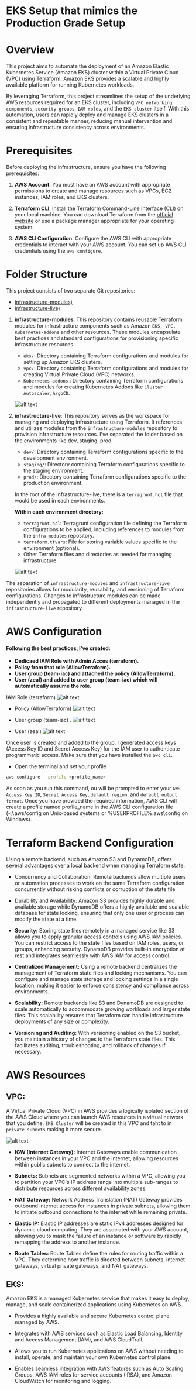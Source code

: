# EKS Setup that mimics the Production Grade Setup


# Overview

This project aims to automate the deployment of an Amazon Elastic Kubernetes Service (Amazon EKS) cluster within a Virtual Private Cloud (VPC) using Terraform. Amazon EKS provides a scalable and highly available platform for running Kubernetes workloads, 

By leveraging Terraform, this project streamlines the setup of the underlying AWS resources required for an EKS cluster, including `VPC networking components`, `security groups`, `IAM roles`, and the `EKS cluster` itself. With this automation, users can rapidly deploy and manage EKS clusters in a consistent and repeatable manner, reducing manual intervention and ensuring infrastructure consistency across environments.


# Prerequisites

Before deploying the infrastructure, ensure you have the following prerequisites:

1. **AWS Account**: You must have an AWS account with appropriate permissions to create and manage resources such as VPCs, EC2 instances, IAM roles, and EKS clusters.

2. **Terraform CLI**: Install the Terraform Command-Line Interface (CLI) on your local machine. You can download Terraform from the [official website](https://www.terraform.io/downloads.html) or use a package manager appropriate for your operating system.

3. **AWS CLI Configuration**: Configure the AWS CLI with appropriate credentials to interact with your AWS account. You can set up AWS CLI credentials using the `aws configure`.


# Folder Structure

This project consists of two separate Git repositories:

- [infrastructure-modules)](https://github.com/saeedalig/infrastructure-modules.git)  
- [infrastructure-live)](https://github.com/saeedalig/infrastructure-live.git)  


1. **infrastructure-modules**: This repository contains reusable Terraform modules for infrastructure components such as Amazon `EKS, VPC, Kubernetes-addons` and other resources. These modules encapsulate best practices and standard configurations for provisioning specific infrastructure resources.

   - `eks/`: Directory containing Terraform configurations and modules for setting up Amazon EKS clusters.
   - `vpc/`: Directory containing Terraform configurations and modules for creating Virtual Private Cloud (VPC) networks.
   - `Kubernetes-addons` : Directory containing Terraform configurations and modules for creating Kubernetes Addons like `Cluster Autoscaler`, `ArgoCD`.

   ![alt text](images/infra-modules.png)

2. **infrastructure-live**: This repository serves as the workspace for managing and deploying infrastructure using Terraform. It references and utilizes modules from the `infrastructure-modules` repository to provision infrastructure resources. I've separated the folder based on the environments like dev, staging, prod

   - `dev/`: Directory containing Terraform configurations specific to the development environment.
   - `staging/`: Directory containing Terraform configurations specific to the staging environment.
   - `prod/`: Directory containing Terraform configurations specific to the production environment.

   In the root of the infrastructure-live, there is a `terragrunt.hcl` file that would be used in each environments.
    
    **Within each environment directory:**
     - `terragrunt.hcl`: Terragrunt configuration file defining the Terraform configurations to be applied, including references to modules from the `infra-modules` repository.
     - `terraform.tfvars`: File for storing variable values specific to the environment (optional).
     - Other Terraform files and directories as needed for managing infrastructure.

    ![alt text](images/infra-live.png)

The separation of `infrastructure-modules` and `infrastructure-live` repositories allows for modularity, reusability, and versioning of Terraform configurations. Changes to infrastructure modules can be made independently and propagated to different deployments managed in the `infrastructure-live` repository.


# AWS Configuration
#### Following the best practices, I've created:

- **Dedicaed IAM Role with Admin Acces (terraform).**
- **Policy from that role (AllowTerraform).**
- **User group (team-iac) and attached the policy (AllowTerraform).**
- **User (zeal) and added to user group (team-iac) which will automatically assume the role.**

IAM Role (terraform)
![alt text](images/Role.png)

- Policy (AllowTerraform)
![alt text](images/policy.png)

- User group (team-iac) .
![alt text](images/group.png)

- User (zeal) 
![alt text](images/user.png)

Once user is created and added to the group, I generated access keys (Access Key ID and Secret Access Key) for the IAM user  to authenticate programmatic access. Make sure that you have installed the `awc cli`.
- Open the terminal and set your profile 

```bash
aws configure --profile <profile_name>
```
As soon as you run this command, ou will be prompted to enter your `AWS Access Key ID`, `Secret Access Key`, `default region`, and `default output format`. Once you have provided the required information, AWS CLI will create a profile named profile_name in the AWS CLI configuration file (~/.aws/config on Unix-based systems or %USERPROFILE%\.aws\config on Windows).


# Terraform Backend Configuration
Using a remote backend, such as Amazon S3 and DynamoDB, offers several advantages over a local backend when managing Terraform state:

- Concurrency and Collaboration: 
Remote backends allow multiple users or automation processes to work on the same Terraform configuration concurrently without risking conflicts or corruption of the state file

- Durability and Availability:
Amazon S3 provides highly durable and available storage while DynamoDB offers a highly available and scalable database for state locking, ensuring that only one user or process can modify the state at a time.

- **Security:**
Storing state files remotely in a managed service like S3 allows you to apply granular access controls using AWS IAM policies. You can restrict access to the state files based on IAM roles, users, or groups, enhancing security.
DynamoDB provides built-in encryption at rest and integrates seamlessly with AWS IAM for access control.

- **Centralized Management:**
Using a remote backend centralizes the management of Terraform state files and locking mechanisms. You can configure and manage state storage and locking settings in a single location, making it easier to enforce consistency and compliance across environments.

- **Scalability:**
Remote backends like S3 and DynamoDB are designed to scale automatically to accommodate growing workloads and larger state files. This scalability ensures that Terraform can handle infrastructure deployments of any size or complexity.

- **Versioning and Auditing:**
With versioning enabled on the S3 bucket, you maintain a history of changes to the Terraform state files. This facilitates auditing, troubleshooting, and rollback of changes if necessary.



# AWS Resources 


## VPC: 
A Virtual Private Cloud (VPC) in AWS provides a logically isolated section of the AWS Cloud where you can launch AWS resources in a virtual network that you define. `EKS Cluster` will be created in this VPC and taht to in `private subnets` making it more secure.

   ![alt text](images/eks-arch.png)

- **IGW (Internet Gateway):** Internet Gateways enable communication between instances in your VPC and the internet, allowing resources within public subnets to connect to the internet.

- **Subnets:** Subnets are segmented networks within a VPC, allowing you to partition your VPC's IP address range into multiple sub-ranges to distribute resources across different availability zones.

- **NAT Gateway:** Network Address Translation (NAT) Gateway provides outbound internet access for instances in private subnets, allowing them to initiate outbound connections to the internet while remaining private.

- **Elastic IP:** Elastic IP addresses are static IPv4 addresses designed for dynamic cloud computing. They are associated with your AWS account, allowing you to mask the failure of an instance or software by rapidly remapping the address to another instance.

- **Route Tables:** Route Tables define the rules for routing traffic within a VPC. They determine how traffic is directed between subnets, internet gateways, virtual private gateways, and NAT gateways.


## EKS:
Amazon EKS is a managed Kubernetes service that makes it easy to deploy, manage, and scale containerized applications using Kubernetes on AWS.

- Provides a highly available and secure Kubernetes control plane managed by AWS.

- Integrates with AWS services such as Elastic Load Balancing, Identity and Access Management (IAM), and AWS CloudTrail.

- Allows you to run Kubernetes applications on AWS without needing to install, operate, and maintain your own Kubernetes control plane.

- Enables seamless integration with AWS features such as Auto Scaling Groups, AWS IAM roles for service accounts (IRSA), and Amazon CloudWatch for monitoring and logging.

